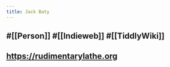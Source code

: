 ```yaml
---
title: Jack Baty
---
```


## #[[Person]] #[[Indieweb]] #[[TiddlyWiki]] 

## https://rudimentarylathe.org

